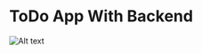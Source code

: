 # ToDo App With Backend

![Alt text](./Todo/frontend/src/assets/bandicam%202024-11-28%2023-38-13-137.jpg)
